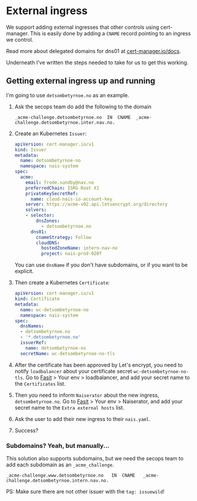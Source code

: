 # External ingress

We support adding external ingresses that other controls using cert-manager.
This is easily done by adding a `CNAME` record pointing to an ingress we control.

Read more about delegated domains for dns01 at [cert-manager.io/docs](https://cert-manager.io/docs/configuration/acme/dns01/#delegated-domains-for-dns01).

Underneath I've written the steps needed to take for us to get this working.

## Getting external ingress up and running

I'm going to use `detsombetyrnoe.no` as an example.

1. Ask the secops team do add the following to the domain

   ```
   _acme-challenge.detsombetyrnoe.no  IN  CNAME  _acme-challenge.detsombetyrnoe.inter.nav.no.
   ```

2. Create an Kubernetes `Issuer`:

   ```yaml
   apiVersion: cert-manager.io/v1
   kind: Issuer
   metadata:
     name: detsombetyrnoe-no
     namespace: nais-system
   spec:
     acme:
       email: frode.sundby@nav.no
       preferredChain: ISRG Root X1
       privateKeySecretRef:
         name: cloud-nais-io-account-key
       server: https://acme-v02.api.letsencrypt.org/directory
       solvers:
       - selector:
           dnsZones:
             - detsombetyrnoe.no
         dns01:
           cnameStrategy: Follow
           cloudDNS:
             hostedZoneName: intern-nav-no
             project: nais-prod-020f

   ```

   You can use `dnsName` if you don't have subdomains, or if you want to be explicit.

3. Then create a Kubernetes `Certificate`:

    ```yaml
	apiVersion: cert-manager.io/v1
    kind: Certificate
    metadata:
      name: wc-detsombetyrnoe-no
      namespace: nais-system
    spec:
      dnsNames:
      - detsombetyrnoe.no
      - '*.detsombetyrnoe.no'
      issuerRef:
        name: detsombetyrnoe-no
      secretName: wc-detsombetyrnoe-no-tls
    ```

4. After the certificate has been approved by Let's encrypt, you need to notify `loadbalancer` about your certificate secret `wc-detsombetyrnoe-no-tls`.
   Go to [Fasit](https://fasit.nais.io) > Your env > loadbalancer, and add your secret name to the `Certificates` list.
5. Then you need to inform `Naiserator` about the new ingress, `detsombetyrnoe.no`.
   Go to [Fasit](https://fasit.nais.io) > Your env > Naiserator, and add your secret name to the `Extra external hosts` list.
6. Ask the user to add their new ingress to their `nais.yaml`.
7. Success?

### Subdomains? Yeah, but manually...

This solution also supports subdomains, but we need the secops team to add each subdomain as an `_acme_challenge`.

```
_acme-challenge.www.detsombetyrnoe.no	IN	CNAME	_acme-challenge.detsombetyrnoe.intern.nav.no.
```

PS: Make sure there are not other issuer with the `tag: issuewild`!
